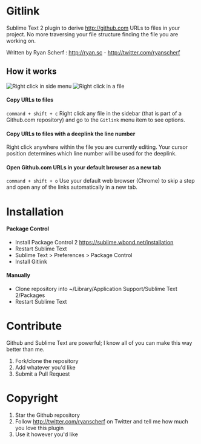 # Gitlink
Sublime Text 2 plugin to derive <http://github.com> URLs to files in your project. No more traversing your file structure finding the file you are working on.

Written by Ryan Scherf : <http://ryan.sc> - <http://twitter.com/ryanscherf>


## How it works

![Right click in side menu](http://f.cl.ly/items/2q1j3W2y311Y2c1R2G2d/sidebar.png)
![Right click in a file](http://f.cl.ly/items/220X3q2j1m3z370P2S1A/file.png)

#### Copy URLs to files

`command + shift + c` Right click any file in the sidebar (that is part of a Github.com repository) and go to the `Gitlink` menu item to see options. 

#### Copy URLs to files with a deeplink the line number

Right click anywhere within the file you are currently editing. Your cursor position determines which line number will be used for the deeplink.

#### Open Github.com URLs in your default browser as a new tab

`command + shift + o` Use your default web browser (Chrome) to skip a step and open any of the links automatically in a new tab.

# Installation
#### Package Control
* Install Package Control 2 <https://sublime.wbond.net/installation>
* Restart Sublime Text
* Sublime Text > Preferences > Package Control
* Install Gitlink

#### Manually
* Clone repository into ~/Library/Application Support/Sublime Text 2/Packages
* Restart Sublime Text

# Contribute
Github and Sublime Text are powerful; I know all of you can make this way better than me.

1. Fork/clone the repository
2. Add whatever you'd like
3. Submit a Pull Request



# Copyright
1. Star the Github repository
2. Follow http://twitter.com/ryanscherf on Twitter and tell me how much you love this plugin
3. Use it however you'd like
